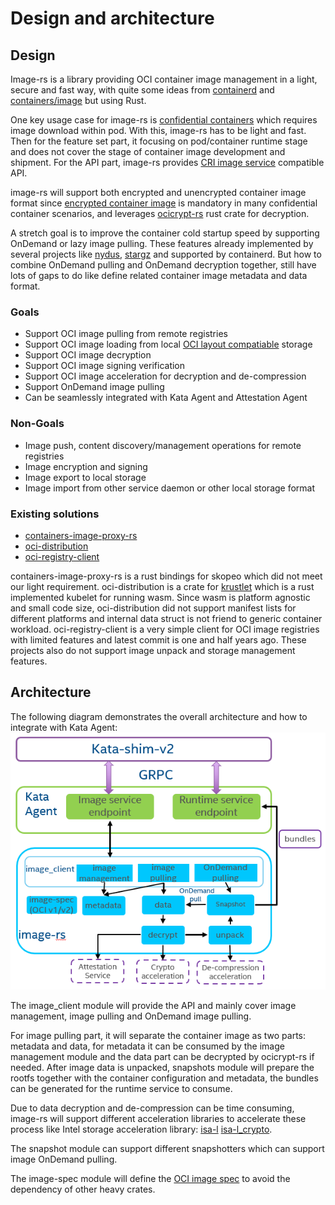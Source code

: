 # Design and architecture

## Design
Image-rs is a library providing OCI container image management in a light,
secure and fast way, with quite some ideas from [containerd](https://github.com/containerd/containerd)
and [containers/image](https://github.com/containers/image) but using Rust.

One key usage case for image-rs is [confidential containers](https://github.com/confidential-containers)
which requires image download within pod. With this, image-rs has
to be light and fast. Then for the feature set part, it focusing on
pod/container runtime stage and does not cover the stage of container
image development and shipment. For the API part, image-rs provides
[CRI image service](https://github.com/kubernetes/cri-api/blob/master/pkg/apis/runtime/v1alpha2/api.proto#L119)
compatible API.

image-rs will support both encrypted and unencrypted container image format since
[encrypted container image](https://github.com/opencontainers/artifacts/pull/15)
is mandatory in many confidential container scenarios, and leverages
[ocicrypt-rs](https://github.com/containers/ocicrypt-rs) rust crate for decryption.

A stretch goal is to improve the container cold startup speed by supporting
OnDemand or lazy image pulling. These features already implemented by
several projects like [nydus](https://github.com/dragonflyoss/image-service),
[stargz](https://github.com/containerd/stargz-snapshotter)
and supported by containerd. But how to combine OnDemand pulling and
OnDemand decryption together, still have lots of gaps to do like
define related container image metadata and data format.

### Goals
 * Support OCI image pulling from remote registries
 * Support OCI image loading from local [OCI layout compatiable](https://github.com/opencontainers/image-spec/blob/main/image-layout.md) storage
 * Support OCI image decryption
 * Support OCI image signing verification
 * Support OCI image acceleration for decryption and de-compression
 * Support OnDemand image pulling
 * Can be seamlessly integrated with Kata Agent and Attestation Agent

### Non-Goals
 * Image push, content discovery/management operations for remote registries
 * Image encryption and signing
 * Image export to local storage
 * Image import from other service daemon or other local storage format

### Existing solutions
 * [containers-image-proxy-rs](https://github.com/containers/containers-image-proxy-rs)
 * [oci-distribution](https://github.com/krustlet/oci-distribution)
 * [oci-registry-client](https://github.com/ecarrara/oci-registry-client)

containers-image-proxy-rs is a rust bindings for skopeo which did not meet our
light requirement. oci-distribution is a crate for [krustlet](https://github.com/krustlet/krustlet)
which is a rust implemented kubelet for running wasm. Since wasm is
platform agnostic and small code size, oci-distribution did not support
manifest lists for different platforms and internal data struct is not friend
to generic container workload. oci-registry-client is a very simple client for
OCI image registries with limited features and latest commit is one and
half years ago. These projects also do not support image unpack and
storage management features.

## Architecture
The following diagram demonstrates the overall architecture and how to
integrate with Kata Agent:
![Architecture](images/architecture.png)

The image_client module will provide the API and mainly cover image management,
image pulling and OnDemand image pulling.

For image pulling part, it will separate the container image as two parts:
metadata and data, for metadata it can be consumed by the image management
module and the data part can be decrypted by ocicrypt-rs if needed. After
image data is unpacked, snapshots module will prepare the rootfs together with
the container configuration and metadata, the bundles can be generated for the
runtime service to consume.

Due to data decryption and de-compression can be time consuming, image-rs will
support different acceleration libraries to accelerate these process like
Intel storage acceleration library:
[isa-l](https://github.com/intel/isa-l)
[isa-l_crypto](https://github.com/intel/isa-l_crypto).

The snapshot module can support different snapshotters which can support
image OnDemand pulling.

The image-spec module will define the [OCI image spec](https://github.com/opencontainers/image-spec)
to avoid the dependency of other heavy crates.
